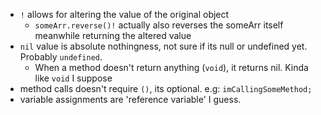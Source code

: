 - `!` allows for altering the value of the original object
  - `someArr.reverse()!` actually also reverses the someArr itself meanwhile returning the altered value
- `nil` value is absolute nothingness, not sure if its null or undefined yet. Probably `undefined`.
  - When a method doesn't return anything (`void`), it returns nil. Kinda like `void` I suppose
- method calls doesn't require `()`, its optional. e.g: `imCallingSomeMethod;`
- variable assignments are 'reference variable' I guess.